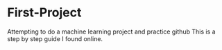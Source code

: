 # First-Project
Attempting to do a machine learning project and practice github
This is a step by step guide I found online. 

